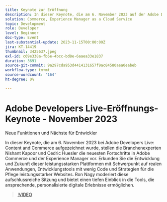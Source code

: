 ```yaml
---
title: Keynote zur Eröffnung
description: In dieser Keynote, die am 6. November 2023 auf der Adobe Developers Live Content and Commerce aufgezeichnet wurde, stellen die Branchenexperten Nishant Kapoor und Cedric Huesler die neuesten Fortschritte in Adobe Commerce und der Experience Manager vor. Erkunden Sie die Entwicklung und Zukunft dieser leistungsstarken Plattformen mit Schwerpunkt auf realen Anwendungen, Entwicklungstools mit wenig Code und Strategien für die Pflege leistungsstarker Websites. Ron Nagy moderiert diese aufschlussreiche Sitzung und bietet einen tiefen Einblick in die Tools, die ansprechende, personalisierte digitale Erlebnisse ermöglichen.
solution: Commerce, Experience Manager as a Cloud Service
topic: Development
role: Developer
level: Beginner
doc-type: Event
last-substantial-update: 2023-11-15T00:00:00Z
jira: KT-14419
thumbnail: 3425637.jpeg
exl-id: c69e338a-fb6e-4bcc-bd8e-6aaea33e1837
duration: 3691
source-git-commit: 9a297cda953d4414131657f9ac84580aea0eabeb
workflow-type: tm+mt
source-wordcount: '164'
ht-degree: 0%

---
```


# Adobe Developers Live-Eröffnungs-Keynote - November 2023

Neue Funktionen und Nächste für Entwickler

In dieser Keynote, die am 6. November 2023 bei Adobe Developers Live: Content and Commerce aufgezeichnet wurde, stellen die Branchenexperten Nishant Kapoor und Cedric Huesler die neuesten Fortschritte in Adobe Commerce und der Experience Manager vor. Erkunden Sie die Entwicklung und Zukunft dieser leistungsstarken Plattformen mit Schwerpunkt auf realen Anwendungen, Entwicklungstools mit wenig Code und Strategien für die Pflege leistungsstarker Websites. Ron Nagy moderiert diese aufschlussreiche Sitzung und bietet einen tiefen Einblick in die Tools, die ansprechende, personalisierte digitale Erlebnisse ermöglichen.

>[!VIDEO](https://video.tv.adobe.com/v/3425637/?learn=on)

